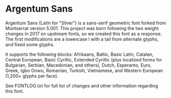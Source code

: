 # Argentum Sans
Argentum Sans (Latin for "Silver") is a sans-serif geometric font forked from Montserrat version 5.001. This project was born following the two weight changes in 2017 on upstream fonts, so we created this font as a response. The first modifications are a lowercase l with a tail from alternate glyphs, and fixed some glyphs.

It supports the following blocks: Afrikaans, Baltic, Basic Latin, Catalan, Central European, Basic Cyrillic, Extended Cyrillic (plus localized forms for Bulgarian, Serbian, Macedonian, and others), Dutch, Esperanto, Euro, Greek, Igbo Onwu, Romanian, Turkish, Vietnamese, and Western European (1,200+ glyphs per face).

See FONTLOG.txt for full list of changes and other information regarding this font.
